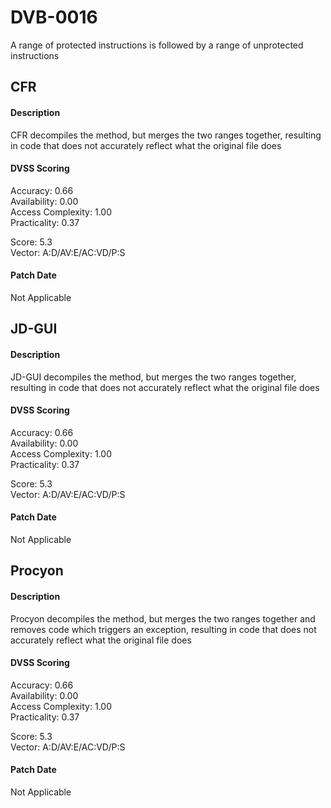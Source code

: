 # DVB-0016
A range of protected instructions is followed by a range of unprotected instructions

##  CFR
#### Description
CFR decompiles the method, but merges the two ranges together, resulting in code that does not accurately reflect what the original file does

#### DVSS Scoring
Accuracy: 0.66  
Availability: 0.00  
Access Complexity: 1.00  
Practicality: 0.37  
  
Score: 5.3  
Vector: A:D/AV:E/AC:VD/P:S  

#### Patch Date
Not Applicable

##  JD-GUI
#### Description
JD-GUI decompiles the method, but merges the two ranges together, resulting in code that does not accurately reflect what the original file does
       
#### DVSS Scoring
Accuracy: 0.66  
Availability: 0.00  
Access Complexity: 1.00  
Practicality: 0.37  
 
Score: 5.3  
Vector: A:D/AV:E/AC:VD/P:S  

#### Patch Date
Not Applicable

##  Procyon
#### Description
Procyon decompiles the method, but merges the two ranges together and removes code which triggers an exception, resulting in code that does not accurately reflect what the original file does
       
#### DVSS Scoring
Accuracy: 0.66  
Availability: 0.00  
Access Complexity: 1.00  
Practicality: 0.37  
 
Score: 5.3  
Vector: A:D/AV:E/AC:VD/P:S  

#### Patch Date
Not Applicable